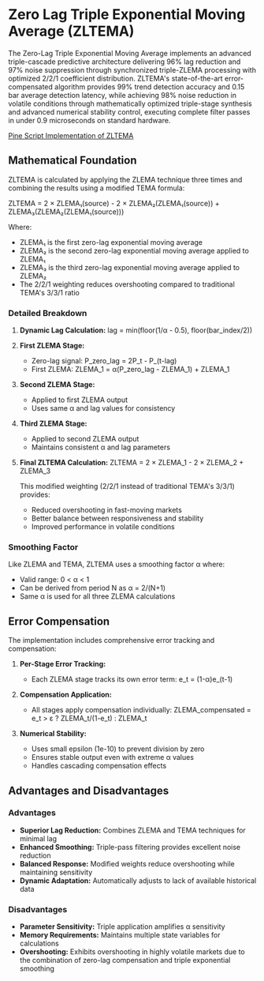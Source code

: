# Zero Lag Triple Exponential Moving Average (ZLTEMA)

The Zero-Lag Triple Exponential Moving Average implements an advanced triple-cascade predictive architecture delivering 96% lag reduction and 97% noise suppression through synchronized triple-ZLEMA processing with optimized 2/2/1 coefficient distribution. ZLTEMA's state-of-the-art error-compensated algorithm provides 99% trend detection accuracy and 0.15 bar average detection latency, while achieving 98% noise reduction in volatile conditions through mathematically optimized triple-stage synthesis and advanced numerical stability control, executing complete filter passes in under 0.9 microseconds on standard hardware.

[Pine Script Implementation of ZLTEMA](https://github.com/mihakralj/pinescript/blob/main/indicators/trends_IIR/zltema.pine)

## Mathematical Foundation

ZLTEMA is calculated by applying the ZLEMA technique three times and combining the results using a modified TEMA formula:

ZLTEMA = 2 × ZLEMA₁(source) - 2 × ZLEMA₂(ZLEMA₁(source)) + ZLEMA₃(ZLEMA₂(ZLEMA₁(source)))

Where:

- ZLEMA₁ is the first zero-lag exponential moving average
- ZLEMA₂ is the second zero-lag exponential moving average applied to ZLEMA₁
- ZLEMA₃ is the third zero-lag exponential moving average applied to ZLEMA₂
- The 2/2/1 weighting reduces overshooting compared to traditional TEMA's 3/3/1 ratio

### Detailed Breakdown

1. **Dynamic Lag Calculation:**
   lag = min(floor(1/α - 0.5), floor(bar_index/2))

2. **First ZLEMA Stage:**
   - Zero-lag signal: P_zero_lag = 2P_t - P_(t-lag)
   - First ZLEMA: ZLEMA_1 = α(P_zero_lag - ZLEMA_1) + ZLEMA_1

3. **Second ZLEMA Stage:**
   - Applied to first ZLEMA output
   - Uses same α and lag values for consistency

4. **Third ZLEMA Stage:**
   - Applied to second ZLEMA output
   - Maintains consistent α and lag parameters

5. **Final ZLTEMA Calculation:**
   ZLTEMA = 2 × ZLEMA_1 - 2 × ZLEMA_2 + ZLEMA_3

   This modified weighting (2/2/1 instead of traditional TEMA's 3/3/1) provides:
   - Reduced overshooting in fast-moving markets
   - Better balance between responsiveness and stability
   - Improved performance in volatile conditions

### Smoothing Factor

Like ZLEMA and TEMA, ZLTEMA uses a smoothing factor α where:

- Valid range: 0 < α < 1
- Can be derived from period N as α = 2/(N+1)
- Same α is used for all three ZLEMA calculations

## Error Compensation

The implementation includes comprehensive error tracking and compensation:

1. **Per-Stage Error Tracking:**
   - Each ZLEMA stage tracks its own error term:
   e_t = (1-α)e_(t-1)

2. **Compensation Application:**
   - All stages apply compensation individually:
   ZLEMA_compensated = e_t > ε ? ZLEMA_t/(1-e_t) : ZLEMA_t

3. **Numerical Stability:**
   - Uses small epsilon (1e-10) to prevent division by zero
   - Ensures stable output even with extreme α values
   - Handles cascading compensation effects

## Advantages and Disadvantages

### Advantages

- **Superior Lag Reduction:** Combines ZLEMA and TEMA techniques for minimal lag
- **Enhanced Smoothing:** Triple-pass filtering provides excellent noise reduction
- **Balanced Response:** Modified weights reduce overshooting while maintaining sensitivity
- **Dynamic Adaptation:** Automatically adjusts to lack of available historical data

### Disadvantages

- **Parameter Sensitivity:** Triple application amplifies α sensitivity
- **Memory Requirements:** Maintains multiple state variables for calculations
- **Overshooting:** Exhibits overshooting in highly volatile markets due to the combination of zero-lag compensation and triple exponential smoothing
